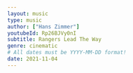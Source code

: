 ```yaml
---
layout: music
type: music
author: ["Hans Zimmer"]
youtubeId: Rp26BJVy0nI
subtitle: Rangers Lead The Way
genre: cinematic
# All dates must be YYYY-MM-DD format!
date: 2021-11-04
---
```

